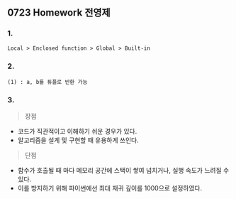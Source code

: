 ## 0723 Homework 전영제

### 1.

 ``` 
Local > Enclosed function > Global > Built-in
 ```



### 2.

```
(1) : a, b를 튜플로 반환 가능
```



### 3.

> 장점

- 코드가 직관적이고 이해하기 쉬운 경우가 있다.
- 알고리즘을 설계 및 구현할 때 유용하게 쓰인다.





> 단점

- 함수가 호출될 때 마다 메모리 공간에 스택이 쌓여 넘치거나, 실행 속도가 느려질 수 있다.
- 이를 방지하기 위해 파이썬에선 최대 재귀 깊이를 1000으로 설정하였다.

